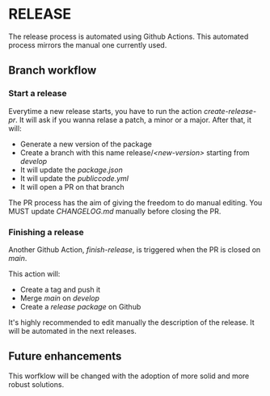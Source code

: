 # RELEASE

The release process is automated using Github Actions. This automated process mirrors the manual one currently used.

## Branch workflow

### Start a release

Everytime a new release starts, you have to run the action *create-release-pr*.
It will ask if you wanna relase a patch, a minor or a major.
After that, it will:

- Generate a new version of the package
- Create a branch with this name release/*\<new-version>* starting from *develop*
- It will update the *package.json*
- It will update the *publiccode.yml*
- It will open a PR on that branch

The PR process has the aim of giving the freedom to do manual editing.
You MUST update *CHANGELOG.md* manually before closing the PR.

### Finishing a release

Another Github Action, *finish-release*, is triggered when the PR is closed on *main*.

This action will:

- Create a tag and push it
- Merge *main* on *develop*
- Create a *release package* on Github

It's highly recommended to edit manually the description of the release.
It will be automated in the next releases. 

## Future enhancements

This worfklow will be changed with the adoption of more solid and more robust solutions.